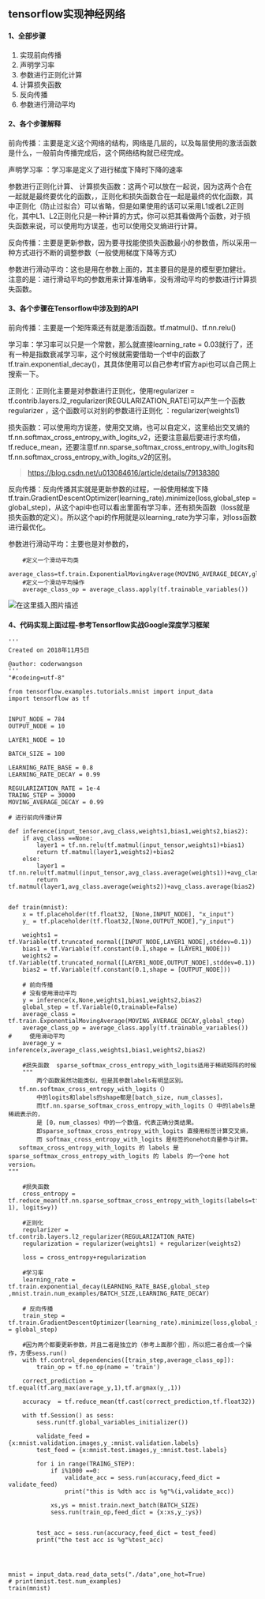 ﻿## tensorflow实现神经网络   

#### 1、全部步骤   

1. 实现前向传播
2.  声明学习率 
3. 参数进行正则化计算
4. 计算损失函数
5. 反向传播
6. 参数进行滑动平均    

#### 2、各个步骤解释  

前向传播：主要是定义这个网络的结构，网络是几层的，以及每层使用的激活函数是什么，一般前向传播完成后，这个网络结构就已经完成。  

声明学习率 ：学习率是定义了进行梯度下降时下降的速率  

参数进行正则化计算、 计算损失函数：这两个可以放在一起说，因为这两个合在一起就是最终要优化的函数，，正则化和损失函数合在一起是最终的优化函数，其中正则化（防止过拟合）可以省略，但是如果使用的话可以采用L1或者L2正则化，其中L1、L2正则化只是一种计算的方式，你可以把其看做两个函数，对于损失函数来说，可以使用均方误差，也可以使用交叉熵进行计算。   

反向传播：主要是更新参数，因为要寻找能使损失函数最小的参数值，所以采用一种方式进行不断的调整参数（一般使用梯度下降等方式）     

参数进行滑动平均：这也是用在参数上面的，其主要目的是是的模型更加健壮。  注意的是：进行滑动平均的参数用来计算准确率，没有滑动平均的参数进行计算损失函数。

#### 3、各个步骤在Tensorflow中涉及到的API   

前向传播：主要是一个矩阵乘还有就是激活函数。tf.matmul()、tf.nn.relu()    

学习率：学习率可以只是一个常数，那么就直接learning_rate = 0.03就行了，还有一种是指数衰减学习率，这个时候就需要借助一个tf中的函数了tf.train.exponential_decay()，其具体使用可以自己参考tf官方api也可以自己网上搜索一下。   

正则化：正则化主要是对参数进行正则化，使用regularizer = tf.contrib.layers.l2_regularizer(REGULARIZATION_RATE)可以产生一个函数regularizer ，这个函数可以对别的参数进行正则化 ：regularizer(weights1)    

损失函数：可以使用均方误差，使用交叉熵，也可以自定义，这里给出交叉熵的tf.nn.softmax_cross_entropy_with_logits_v2，还要注意最后要进行求均值，tf.reduce_mean，还要注意tf.nn.sparse_softmax_cross_entropy_with_logits和tf.nn.softmax_cross_entropy_with_logits_v2的区别。  

>https://blog.csdn.net/u013084616/article/details/79138380   

反向传播：反向传播其实就是更新参数的过程，一般使用梯度下降tf.train.GradientDescentOptimizer(learning_rate).minimize(loss,global_step = global_step)，从这个api中也可以看出里面有学习率，还有损失函数（loss就是损失函数的定义）。所以这个api的作用就是以learning_rate为学习率，对loss函数进行最优化。   

参数进行滑动平均：主要也是对参数的，  
	
		#定义一个滑动平均类		
		average_class=tf.train.ExponentialMovingAverage(MOVING_AVERAGE_DECAY,global_step)
		#定义一个滑动平均操作
	    average_class_op = average_class.apply(tf.trainable_variables())   

![在这里插入图片描述](https://img-blog.csdnimg.cn/20181105194354267.jpg?x-oss-process=image/watermark,type_ZmFuZ3poZW5naGVpdGk,shadow_10,text_aHR0cHM6Ly9ibG9nLmNzZG4ubmV0L3FxXzI4ODg4ODM3,size_16,color_FFFFFF,t_70)


#### 4、代码实现上面过程-参考Tensorflow实战Google深度学习框架  
	
	'''
	Created on 2018年11月5日
	
	@author: coderwangson
	'''
	"#codeing=utf-8"
	
	from tensorflow.examples.tutorials.mnist import input_data
	import tensorflow as tf
	
	
	INPUT_NODE = 784
	OUTPUT_NODE = 10
	
	LAYER1_NODE = 10
	
	BATCH_SIZE = 100
	
	LEARNING_RATE_BASE = 0.8
	LEARNING_RATE_DECAY = 0.99
	
	REGULARIZATION_RATE = 1e-4
	TRAING_STEP = 30000
	MOVING_AVERAGE_DECAY = 0.99
	
	# 进行前向传播计算
	
	def inference(input_tensor,avg_class,weights1,bias1,weights2,bias2):
	    if avg_class ==None:
	        layer1 = tf.nn.relu(tf.matmul(input_tensor,weights1)+bias1)
	        return tf.matmul(layer1,weights2)+bias2
	    else:
	        layer1 = tf.nn.relu(tf.matmul(input_tensor,avg_class.average(weights1))+avg_class.average(bias1))
	        return tf.matmul(layer1,avg_class.average(weights2))+avg_class.average(bias2)
	
	
	def train(mnist):
	    x = tf.placeholder(tf.float32, [None,INPUT_NODE], "x_input")
	    y_ = tf.placeholder(tf.float32,[None,OUTPUT_NODE],"y_input")
	    
	    weights1 = tf.Variable(tf.truncated_normal([INPUT_NODE,LAYER1_NODE],stddev=0.1))
	    bias1 = tf.Variable(tf.constant(0.1,shape = [LAYER1_NODE]))
	    weights2 = tf.Variable(tf.truncated_normal([LAYER1_NODE,OUTPUT_NODE],stddev=0.1))
	    bias2 = tf.Variable(tf.constant(0.1,shape = [OUTPUT_NODE]))
	    
	    # 前向传播	   
	    # 没有使用滑动平均
  		y = inference(x,None,weights1,bias1,weights2,bias2) 
	    global_step = tf.Variable(0,trainable=False)
	    average_class = tf.train.ExponentialMovingAverage(MOVING_AVERAGE_DECAY,global_step)
	    average_class_op = average_class.apply(tf.trainable_variables())
	#     使用滑动平均
	    average_y = inference(x,average_class,weights1,bias1,weights2,bias2)
	    
	    #损失函数  sparse_softmax_cross_entropy_with_logits适用于稀疏矩阵的时候
	    """
	        两个函数虽然功能类似，但是其参数labels有明显区别。
	   tf.nn.softmax_cross_entropy_with_logits（）
	        中的logits和labels的shape都是[batch_size, num_classes]，
	        而tf.nn.sparse_softmax_cross_entropy_with_logits（）中的labels是稀疏表示的，
	        是 [0，num_classes）中的一个数值，代表正确分类结果。
	        即sparse_softmax_cross_entropy_with_logits 直接用标签计算交叉熵，
	        而 softmax_cross_entropy_with_logits 是标签的onehot向量参与计算。
	   softmax_cross_entropy_with_logits 的 labels 是 sparse_softmax_cross_entropy_with_logits 的 labels 的一个one hot version。
	"""
	    
		#损失函数
	    cross_entropy = tf.reduce_mean(tf.nn.sparse_softmax_cross_entropy_with_logits(labels=tf.argmax(y_, 1), logits=y))
	    
	    #正则化
	    regularizer = tf.contrib.layers.l2_regularizer(REGULARIZATION_RATE)
	    regularization = regularizer(weights1) + regularizer(weights2)
	    
	    loss = cross_entropy+regularization
	    
	    #学习率
	    learning_rate = tf.train.exponential_decay(LEARNING_RATE_BASE,global_step ,mnist.train.num_examples/BATCH_SIZE,LEARNING_RATE_DECAY)
	    
	    # 反向传播
	    train_step = tf.train.GradientDescentOptimizer(learning_rate).minimize(loss,global_step = global_step)
	    
		#因为两个都要更新参数，并且二者是独立的（参考上面那个图），所以把二者合成一个操作，方便sess.run()
	    with tf.control_dependencies([train_step,average_class_op]):
	        train_op = tf.no_op(name = 'train')
	        
	    correct_prediction = tf.equal(tf.arg_max(average_y,1),tf.argmax(y_,1))
	    
	    accuracy  = tf.reduce_mean(tf.cast(correct_prediction,tf.float32))
	    
	    with tf.Session() as sess:
	        sess.run(tf.global_variables_initializer())
	        
	        validate_feed = {x:mnist.validation.images,y_:mnist.validation.labels}
	        test_feed = {x:mnist.test.images,y_:mnist.test.labels}
	        
	        for i in range(TRAING_STEP):
	            if i%1000 ==0:
	                validate_acc = sess.run(accuracy,feed_dict = validate_feed)
	                print("this is %dth acc is %g"%(i,validate_acc))
	        
	            xs,ys = mnist.train.next_batch(BATCH_SIZE)
	            sess.run(train_op,feed_dict = {x:xs,y_:ys})
	  
	            
	        test_acc = sess.run(accuracy,feed_dict = test_feed)
	        print("the test acc is %g"%test_acc)
	
	
	    
	    
	mnist = input_data.read_data_sets("./data",one_hot=True)
	# print(mnist.test.num_examples)
	train(mnist)    
    









 
